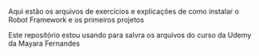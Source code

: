 Aqui estão os arquivos de exercícios e explicações
de como instalar o Robot Framework e os primeiros projetos

Este reposítório estou usando para salvra os arquivos
do curso da Udemy da Mayara Fernandes